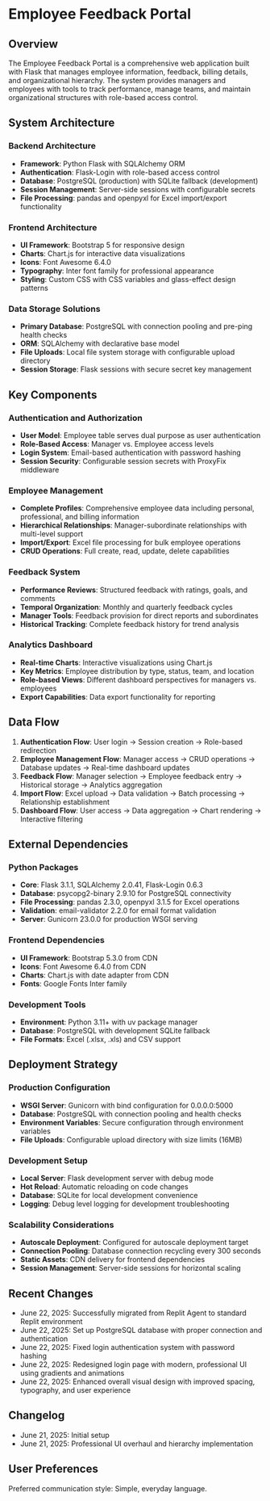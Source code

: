 # Employee Feedback Portal

## Overview

The Employee Feedback Portal is a comprehensive web application built with Flask that manages employee information, feedback, billing details, and organizational hierarchy. The system provides managers and employees with tools to track performance, manage teams, and maintain organizational structures with role-based access control.

## System Architecture

### Backend Architecture
- **Framework**: Python Flask with SQLAlchemy ORM
- **Authentication**: Flask-Login with role-based access control
- **Database**: PostgreSQL (production) with SQLite fallback (development)
- **Session Management**: Server-side sessions with configurable secrets
- **File Processing**: pandas and openpyxl for Excel import/export functionality

### Frontend Architecture
- **UI Framework**: Bootstrap 5 for responsive design
- **Charts**: Chart.js for interactive data visualizations
- **Icons**: Font Awesome 6.4.0
- **Typography**: Inter font family for professional appearance
- **Styling**: Custom CSS with CSS variables and glass-effect design patterns

### Data Storage Solutions
- **Primary Database**: PostgreSQL with connection pooling and pre-ping health checks
- **ORM**: SQLAlchemy with declarative base model
- **File Uploads**: Local file system storage with configurable upload directory
- **Session Storage**: Flask sessions with secure secret key management

## Key Components

### Authentication and Authorization
- **User Model**: Employee table serves dual purpose as user authentication
- **Role-Based Access**: Manager vs. Employee access levels
- **Login System**: Email-based authentication with password hashing
- **Session Security**: Configurable session secrets with ProxyFix middleware

### Employee Management
- **Complete Profiles**: Comprehensive employee data including personal, professional, and billing information
- **Hierarchical Relationships**: Manager-subordinate relationships with multi-level support
- **Import/Export**: Excel file processing for bulk employee operations
- **CRUD Operations**: Full create, read, update, delete capabilities

### Feedback System
- **Performance Reviews**: Structured feedback with ratings, goals, and comments
- **Temporal Organization**: Monthly and quarterly feedback cycles
- **Manager Tools**: Feedback provision for direct reports and subordinates
- **Historical Tracking**: Complete feedback history for trend analysis

### Analytics Dashboard
- **Real-time Charts**: Interactive visualizations using Chart.js
- **Key Metrics**: Employee distribution by type, status, team, and location
- **Role-based Views**: Different dashboard perspectives for managers vs. employees
- **Export Capabilities**: Data export functionality for reporting

## Data Flow

1. **Authentication Flow**: User login → Session creation → Role-based redirection
2. **Employee Management Flow**: Manager access → CRUD operations → Database updates → Real-time dashboard updates
3. **Feedback Flow**: Manager selection → Employee feedback entry → Historical storage → Analytics aggregation
4. **Import Flow**: Excel upload → Data validation → Batch processing → Relationship establishment
5. **Dashboard Flow**: User access → Data aggregation → Chart rendering → Interactive filtering

## External Dependencies

### Python Packages
- **Core**: Flask 3.1.1, SQLAlchemy 2.0.41, Flask-Login 0.6.3
- **Database**: psycopg2-binary 2.9.10 for PostgreSQL connectivity
- **File Processing**: pandas 2.3.0, openpyxl 3.1.5 for Excel operations
- **Validation**: email-validator 2.2.0 for email format validation
- **Server**: Gunicorn 23.0.0 for production WSGI serving

### Frontend Dependencies
- **UI Framework**: Bootstrap 5.3.0 from CDN
- **Icons**: Font Awesome 6.4.0 from CDN
- **Charts**: Chart.js with date adapter from CDN
- **Fonts**: Google Fonts Inter family

### Development Tools
- **Environment**: Python 3.11+ with uv package manager
- **Database**: PostgreSQL with development SQLite fallback
- **File Formats**: Excel (.xlsx, .xls) and CSV support

## Deployment Strategy

### Production Configuration
- **WSGI Server**: Gunicorn with bind configuration for 0.0.0.0:5000
- **Database**: PostgreSQL with connection pooling and health checks
- **Environment Variables**: Secure configuration through environment variables
- **File Uploads**: Configurable upload directory with size limits (16MB)

### Development Setup
- **Local Server**: Flask development server with debug mode
- **Hot Reload**: Automatic reloading on code changes
- **Database**: SQLite for local development convenience
- **Logging**: Debug level logging for development troubleshooting

### Scalability Considerations
- **Autoscale Deployment**: Configured for autoscale deployment target
- **Connection Pooling**: Database connection recycling every 300 seconds
- **Static Assets**: CDN delivery for frontend dependencies
- **Session Management**: Server-side sessions for horizontal scaling

## Recent Changes

- June 22, 2025: Successfully migrated from Replit Agent to standard Replit environment
- June 22, 2025: Set up PostgreSQL database with proper connection and authentication
- June 22, 2025: Fixed login authentication system with password hashing
- June 22, 2025: Redesigned login page with modern, professional UI using gradients and animations
- June 22, 2025: Enhanced overall visual design with improved spacing, typography, and user experience

## Changelog

- June 21, 2025: Initial setup
- June 21, 2025: Professional UI overhaul and hierarchy implementation

## User Preferences

Preferred communication style: Simple, everyday language.